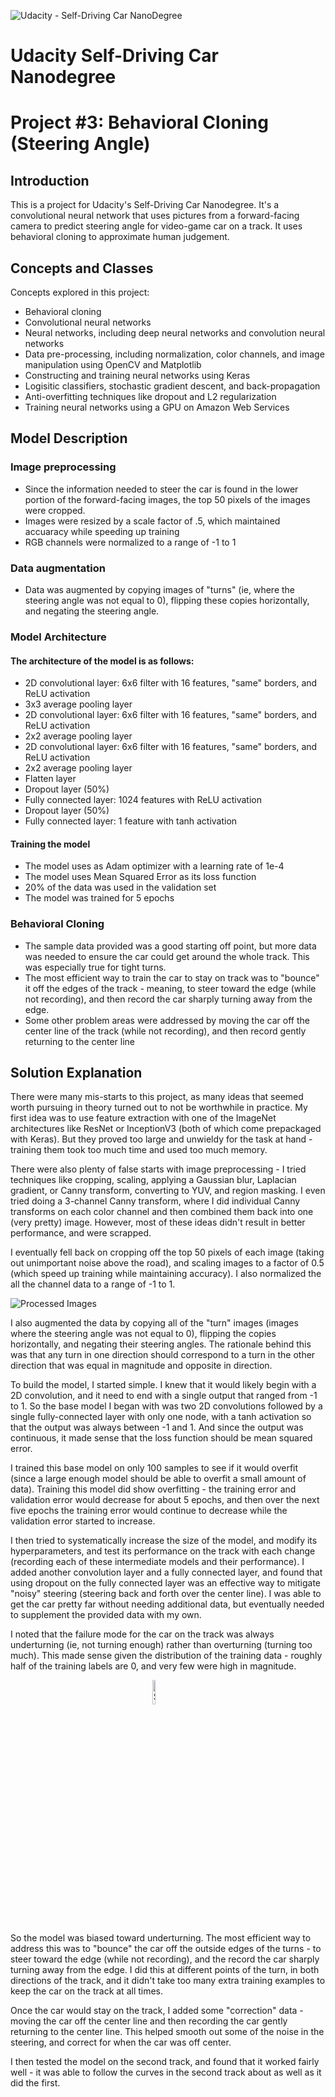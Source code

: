 ![Udacity - Self-Driving Car NanoDegree](https://s3.amazonaws.com/udacity-sdc/github/shield-carnd.svg)
# Udacity Self-Driving Car Nanodegree
# Project #3: Behavioral Cloning (Steering Angle)

## Introduction
This is a project for Udacity's Self-Driving Car Nanodegree. It's a convolutional neural network that uses pictures from a forward-facing camera 
to predict steering angle for video-game car on a track. It uses behavioral cloning to approximate human judgement.

## Concepts and Classes
Concepts explored in this project:

  - Behavioral cloning
  - Convolutional neural networks
  - Neural networks, including deep neural networks and convolution neural networks
  - Data pre-processing, including normalization, color channels, and image manipulation using OpenCV and Matplotlib
  - Constructing and training neural networks using Keras
  - Logisitic classifiers, stochastic gradient descent, and back-propagation
  - Anti-overfitting techniques like dropout and L2 regularization
  - Training neural networks using a GPU on Amazon Web Services
  
## Model Description

### Image preprocessing
  - Since the information needed to steer the car is found in the lower portion of the forward-facing images, the top 50 pixels of the images were cropped.
  - Images were resized by a scale factor of .5, which maintained accuaracy while speeding up training
  - RGB channels were normalized to a range of -1 to 1
  
### Data augmentation
  - Data was augmented by copying images of "turns" (ie, where the steering angle was not equal to 0), flipping these copies horizontally, and negating the steering angle.
  
### Model Architecture
#### The architecture of the model is as follows:
  - 2D convolutional layer: 6x6 filter with 16 features, "same" borders, and ReLU activation
  - 3x3 average pooling layer
  - 2D convolutional layer: 6x6 filter with 16 features, "same" borders, and ReLU activation
  - 2x2 average pooling layer
  - 2D convolutional layer: 6x6 filter with 16 features, "same" borders, and ReLU activation
  - 2x2 average pooling layer
  - Flatten layer
  - Dropout layer (50%)
  - Fully connected layer: 1024 features with ReLU activation
  - Dropout layer (50%)
  - Fully connected layer: 1 feature with tanh activation
  
#### Training the model
  - The model uses as Adam optimizer with a learning rate of 1e-4
  - The model uses Mean Squared Error as its loss function
  - 20% of the data was used in the validation set
  - The model was trained for 5 epochs
  
### Behavioral Cloning
  - The sample data provided was a good starting off point, but more data was needed to ensure the car could get around the whole track. This was especially true for tight turns.
  - The most efficient way to train the car to stay on track was to "bounce" it off the edges of the track - meaning, to steer toward the edge (while not recording), and then record the car sharply turning away from the edge.
  - Some other problem areas were addressed by moving the car off the center line of the track (while not recording), and then record gently returning to the center line

## Solution Explanation

There were many mis-starts to this project, as many ideas that seemed worth pursuing in theory turned out to not be worthwhile in practice. My first idea was to use feature extraction with one of the ImageNet architectures like ResNet or InceptionV3 (both of which come prepackaged with Keras). But they proved too large and unwieldy for the task at hand - training them took too much time and used too much memory.

There were also plenty of false starts with image preprocessing - I tried techniques like cropping, scaling, applying a Gaussian blur, Laplacian gradient, or Canny transform, converting to YUV, and region masking. I even tried doing a 3-channel Canny transform, where I did individual Canny transforms on each color channel and then combined them back into one (very pretty) image. However, most of these ideas didn't result in better performance, and were scrapped.

I eventually fell back on cropping off the top 50 pixels of each image (taking out unimportant noise above the road), and scaling images to a factor of 0.5 (which speed up training while maintaining accuracy). I also normalized the all the channel data to a range of -1 to 1.

  ![Processed Images](https://raw.githubusercontent.com/timmyneutron/self_driving_car_P3_steering_angle/master/processed_images.png)


I also augmented the data by copying all of the "turn" images (images where the steering angle was not equal to 0), flipping the copies horizontally, and negating their steering angles. The rationale behind this was that any turn in one direction should correspond to a turn in the other direction that was equal in magnitude and opposite in direction.

To build the model, I started simple. I knew that it would likely begin with a 2D convolution, and it need to end with a single output that ranged from -1 to 1. So the base model I began with was two 2D convolutions followed by a single fully-connected layer with only one node, with a tanh activation so that the output was always between -1 and 1. And since the output was continuous, it made sense that the loss function should be mean squared error.

I trained this base model on only 100 samples to see if it would overfit (since a large enough model should be able to overfit a small amount of data). Training this model did show overfitting - the training error and validation error would decrease for about 5 epochs, and then over the next five epochs the training error would continue to decrease while the validation error started to increase.

I then tried to systematically increase the size of the model, and modify its hyperparameters, and test its performance on the track with each change (recording each of these intermediate models and their performance). I added another convolution layer and a fully connected layer, and found that using dropout on the fully connected layer was an effective way to mitigate "noisy" steering (steering back and forth over the center line). I was able to get the car pretty far without needing additional data, but eventually needed to supplement the provided data with my own.

I noted that the failure mode for the car on the track was always underturning (ie, not turning enough) rather than overturning (turning too much). This made sense given the distribution of the training data - roughly half of the training labels are 0, and very few were high in magnitude.

<img src="https://raw.githubusercontent.com/timmyneutron/self_driving_car_P3_steering_angle/master/hist.png" alt="Steering Angle Histogram" style="display: block; margin: auto; width: 10%;"/>

So the model was biased toward underturning. The most efficient way to address this was to "bounce" the car off the outside edges of the turns - to steer toward the edge (while not recording), and the record the car sharply turning away from the edge. I did this at different points of the turn, in both directions of the track, and it didn't take too many extra training examples to keep the car on the track at all times.

Once the car would stay on the track, I added some "correction" data - moving the car off the center line and then recording the car gently returning to the center line. This helped smooth out some of the noise in the steering, and correct for when the car was off center.

I then tested the model on the second track, and found that it worked fairly well - it was able to follow the curves in the second track about as well as it did the first.

